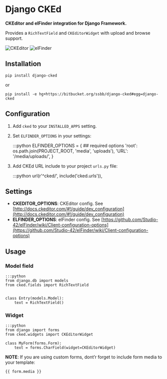 # Django CKEd

**CKEditor and elFinder integration for Django Framework.**

Provides a `RichTextField` and `CKEditorWidget` with upload and
browse support.


![CKEditor](https://bitbucket.org/ssbb/django-cked/raw/default/img/ckeditor.jpg)
![elFinder](https://bitbucket.org/ssbb/django-cked/raw/default/img/elfinder.jpg)

## Installation

    pip install django-cked

or

    pip install -e hg+https://bitbucket.org/ssbb/django-cked#egg=django-cked


## Configuration

1. Add `cked` to your `INSTALLED_APPS` setting.

2. Set `ELFINDER_OPTIONS` in your settings:

    :::python
    ELFINDER_OPTIONS = {
        ## required options
        'root': os.path.join(PROJECT_ROOT, 'media', 'uploads'),
        'URL': '/media/uploads/',
    }

4. Add CKEd URL include to your project `urls.py` file:

    :::python
    url(r'^cked/', include('cked.urls')),

## Settings

- **CKEDITOR_OPTIONS**: CKEditor config.
  See [http://docs.ckeditor.com/#!/guide/dev_configuration](http://docs.ckeditor.com/#!/guide/dev_configuration)
-  **ELFINDER_OPTIONS**: elFinder config.
  See [https://github.com/Studio-42/elFinder/wiki/Client-configuration-options](https://github.com/Studio-42/elFinder/wiki/Client-configuration-options)


## Usage

### Model field

    :::python
    from django.db import models
    from cked.fields import RichTextField


    class Entry(models.Model):
        text = RichTextField()

### Widget

    :::python
    from django import forms
    from cked.widgets import CKEditorWidget

    class MyForm(forms.Form):
        text = forms.CharField(widget=CKEditorWidget)


**NOTE**: If you are using custom forms, dont’r forget to include form
media to your template:

    {{ form.media }}
